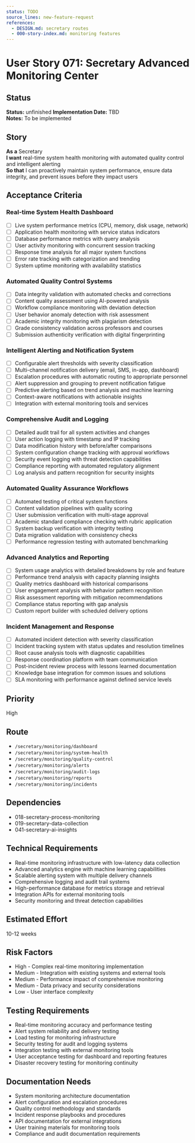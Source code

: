 ```yaml
---
status: TODO
source_lines: new-feature-request
references:
  - DESIGN.md: secretary routes
  - 000-story-index.md: monitoring features
---
```

# User Story 071: Secretary Advanced Monitoring Center

## Status
**Status:** unfinished
**Implementation Date:** TBD  
**Notes:** To be implemented

## Story
**As a** Secretary  
**I want** real-time system health monitoring with automated quality control and intelligent alerting  
**So that** I can proactively maintain system performance, ensure data integrity, and prevent issues before they impact users

## Acceptance Criteria

### Real-time System Health Dashboard
- [ ] Live system performance metrics (CPU, memory, disk usage, network)
- [ ] Application health monitoring with service status indicators
- [ ] Database performance metrics with query analysis
- [ ] User activity monitoring with concurrent session tracking
- [ ] Response time analysis for all major system functions
- [ ] Error rate tracking with categorization and trending
- [ ] System uptime monitoring with availability statistics

### Automated Quality Control Systems
- [ ] Data integrity validation with automated checks and corrections
- [ ] Content quality assessment using AI-powered analysis
- [ ] Workflow compliance monitoring with deviation detection
- [ ] User behavior anomaly detection with risk assessment
- [ ] Academic integrity monitoring with plagiarism detection
- [ ] Grade consistency validation across professors and courses
- [ ] Submission authenticity verification with digital fingerprinting

### Intelligent Alerting and Notification System
- [ ] Configurable alert thresholds with severity classification
- [ ] Multi-channel notification delivery (email, SMS, in-app, dashboard)
- [ ] Escalation procedures with automatic routing to appropriate personnel
- [ ] Alert suppression and grouping to prevent notification fatigue
- [ ] Predictive alerting based on trend analysis and machine learning
- [ ] Context-aware notifications with actionable insights
- [ ] Integration with external monitoring tools and services

### Comprehensive Audit and Logging
- [ ] Detailed audit trail for all system activities and changes
- [ ] User action logging with timestamp and IP tracking
- [ ] Data modification history with before/after comparisons
- [ ] System configuration change tracking with approval workflows
- [ ] Security event logging with threat detection capabilities
- [ ] Compliance reporting with automated regulatory alignment
- [ ] Log analysis and pattern recognition for security insights

### Automated Quality Assurance Workflows
- [ ] Automated testing of critical system functions
- [ ] Content validation pipelines with quality scoring
- [ ] User submission verification with multi-stage approval
- [ ] Academic standard compliance checking with rubric application
- [ ] System backup verification with integrity testing
- [ ] Data migration validation with consistency checks
- [ ] Performance regression testing with automated benchmarking

### Advanced Analytics and Reporting
- [ ] System usage analytics with detailed breakdowns by role and feature
- [ ] Performance trend analysis with capacity planning insights
- [ ] Quality metrics dashboard with historical comparisons
- [ ] User engagement analysis with behavior pattern recognition
- [ ] Risk assessment reporting with mitigation recommendations
- [ ] Compliance status reporting with gap analysis
- [ ] Custom report builder with scheduled delivery options

### Incident Management and Response
- [ ] Automated incident detection with severity classification
- [ ] Incident tracking system with status updates and resolution timelines
- [ ] Root cause analysis tools with diagnostic capabilities
- [ ] Response coordination platform with team communication
- [ ] Post-incident review process with lessons learned documentation
- [ ] Knowledge base integration for common issues and solutions
- [ ] SLA monitoring with performance against defined service levels

## Priority
High

## Route
- `/secretary/monitoring/dashboard`
- `/secretary/monitoring/system-health`
- `/secretary/monitoring/quality-control`
- `/secretary/monitoring/alerts`
- `/secretary/monitoring/audit-logs`
- `/secretary/monitoring/reports`
- `/secretary/monitoring/incidents`

## Dependencies
- 018-secretary-process-monitoring
- 019-secretary-data-collection
- 041-secretary-ai-insights

## Technical Requirements
- Real-time monitoring infrastructure with low-latency data collection
- Advanced analytics engine with machine learning capabilities
- Scalable alerting system with multiple delivery channels
- Comprehensive logging and audit trail systems
- High-performance database for metrics storage and retrieval
- Integration APIs for external monitoring tools
- Security monitoring and threat detection capabilities

## Estimated Effort
10-12 weeks

## Risk Factors
- High - Complex real-time monitoring implementation
- Medium - Integration with existing systems and external tools
- Medium - Performance impact of comprehensive monitoring
- Medium - Data privacy and security considerations
- Low - User interface complexity

## Testing Requirements
- Real-time monitoring accuracy and performance testing
- Alert system reliability and delivery testing
- Load testing for monitoring infrastructure
- Security testing for audit and logging systems
- Integration testing with external monitoring tools
- User acceptance testing for dashboard and reporting features
- Disaster recovery testing for monitoring continuity

## Documentation Needs
- System monitoring architecture documentation
- Alert configuration and escalation procedures
- Quality control methodology and standards
- Incident response playbooks and procedures
- API documentation for external integrations
- User training materials for monitoring tools
- Compliance and audit documentation requirements
